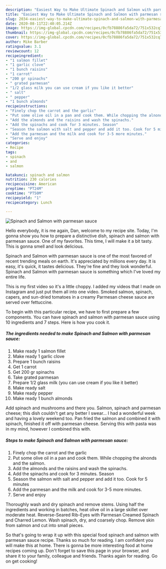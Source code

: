 ```yaml
---
description: "Easiest Way to Make Ultimate Spinach and Salmon with parmesan sauce"
title: "Easiest Way to Make Ultimate Spinach and Salmon with parmesan sauce"
slug: 2034-easiest-way-to-make-ultimate-spinach-and-salmon-with-parmesan-sauce
date: 2020-08-11T22:40:05.214Z
image: https://img-global.cpcdn.com/recipes/0cfb78886fa5da72/751x532cq70/spinach-and-salmon-with-parmesan-sauce-recipe-main-photo.jpg
thumbnail: https://img-global.cpcdn.com/recipes/0cfb78886fa5da72/751x532cq70/spinach-and-salmon-with-parmesan-sauce-recipe-main-photo.jpg
cover: https://img-global.cpcdn.com/recipes/0cfb78886fa5da72/751x532cq70/spinach-and-salmon-with-parmesan-sauce-recipe-main-photo.jpg
author: Mike Barber
ratingvalue: 3.1
reviewcount: 12
recipeingredient:
- "1 salmon fillet"
- "1 garlic clove"
- "1 bunch raisins"
- "1 carrot"
- "200 gr spinachs"
- " grated parmesan"
- "1/2 glass milk you can use cream if you like it better"
- " salt"
- " pepper"
- "1 bunch almonds"
recipeinstructions:
- "Finely chop the carrot and the garlic"
- "Put some olive oil in a pan and cook them. While chopping the alnonds and the salmon."
- "Add the almonds and the raisins and wash the spinachs."
- "Add the spinachs and cook for 3 minutes. Season"
- "Season the salmon with salt and pepper and add it too. Cook for 5 minutes"
- "Add the parmesan and the milk and cook for 3-5 more minutes."
- "Serve and enjoy"
categories:
- Recipe
tags:
- spinach
- and
- salmon

katakunci: spinach and salmon 
nutrition: 230 calories
recipecuisine: American
preptime: "PT24M"
cooktime: "PT50M"
recipeyield: "1"
recipecategory: Lunch

---
```



![Spinach and Salmon with parmesan sauce](https://img-global.cpcdn.com/recipes/0cfb78886fa5da72/751x532cq70/spinach-and-salmon-with-parmesan-sauce-recipe-main-photo.jpg)

Hello everybody, it is me again, Dan, welcome to my recipe site. Today, I'm gonna show you how to prepare a distinctive dish, spinach and salmon with parmesan sauce. One of my favorites. This time, I will make it a bit tasty. This is gonna smell and look delicious.

Spinach and Salmon with parmesan sauce is one of the most favored of recent trending meals on earth. It's appreciated by millions every day. It is easy, it's quick, it tastes delicious. They're fine and they look wonderful. Spinach and Salmon with parmesan sauce is something which I've loved my entire life.

This is my first video so it&#39;s a little choppy. I added my videos that I made on Instagram and just put them all into one video. Smoked salmon, spinach, capers, and sun-dried tomatoes in a creamy Parmesan cheese sauce are served over fettuccine.


To begin with this particular recipe, we have to first prepare a few components. You can have spinach and salmon with parmesan sauce using 10 ingredients and 7 steps. Here is how you cook it.

<!--inarticleads1-->

##### The ingredients needed to make Spinach and Salmon with parmesan sauce:

1. Make ready 1 salmon fillet
1. Make ready 1 garlic clove
1. Prepare 1 bunch raisins
1. Get 1 carrot
1. Get 200 gr spinachs
1. Take  grated parmesan
1. Prepare 1/2 glass milk (you can use cream if you like it better)
1. Make ready  salt
1. Make ready  pepper
1. Make ready 1 bunch almonds


Add spinach and mushrooms and there you. Salmon, spinach and parmesan cheese; this dish couldn&#39;t get any better I swear… I had a wonderful week and having a lovely weekend too. Pan fried the salmon and combined it with spinach, finished it off with parmesan cheese. Serving this with pasta was in my mind, however I combined this with. 

<!--inarticleads2-->

##### Steps to make Spinach and Salmon with parmesan sauce:

1. Finely chop the carrot and the garlic
1. Put some olive oil in a pan and cook them. While chopping the alnonds and the salmon.
1. Add the almonds and the raisins and wash the spinachs.
1. Add the spinachs and cook for 3 minutes. Season
1. Season the salmon with salt and pepper and add it too. Cook for 5 minutes
1. Add the parmesan and the milk and cook for 3-5 more minutes.
1. Serve and enjoy


Thoroughly wash and dry spinach and remove stems. Using half the ingredients and working in batches, heat olive oil in a large skillet over moderate heat. Reverse-Seared Rib-Eyes with Parmesan Creamed Spinach and Charred Lemon. Wash spinach, dry, and coarsely chop. Remove skin from salmon and cut into small pieces. 

So that's going to wrap it up with this special food spinach and salmon with parmesan sauce recipe. Thanks so much for reading. I am confident you will make this at home. There is gonna be more interesting food at home recipes coming up. Don't forget to save this page in your browser, and share it to your family, colleague and friends. Thanks again for reading. Go on get cooking!
